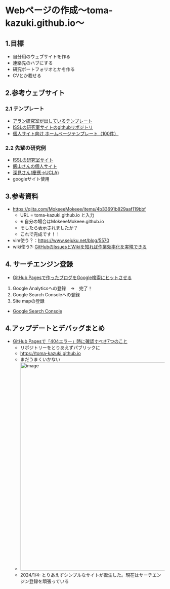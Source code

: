 # Webページの作成〜toma-kazuki.github.io〜
## 1.目標
* 自分用のウェブサイトを作る
* 連絡先のハブにする
* 研究ポートフォリオとかを作る
* CVとか載せる
## 2.参考ウェブサイト
### 2.1 テンプレート
* [アラン研究室が出しているテンプレート](https://www.allanlab.org/aboutwebsite.html)
* [ISSLの研究室サイトのgithubリポジトリ](https://github.com/ut-issl/ut-issl.github.io)
* [個人サイト向け ホームページテンプレート（100件）](https://template-party.com/db_template/?act=list&kind=1&info6=%E5%80%8B%E4%BA%BA%E3%82%B5%E3%82%A4%E3%83%88%E5%90%91%E3%81%91)
### 2.2 先輩の研究例
* [ISSLの研究室サイト](https://www.space.t.u-tokyo.ac.jp/)
* [飯山さんの個人サイト](https://kdricemt.github.io/japanese/)
* [深見さん(慶應→UCLA)](https://sites.google.com/view/kai-fukami/home?authuser=0)
 * googleサイト使用

## 3.参考資料
* https://qiita.com/MokeeeMokeee/items/4b33691b829aaf119bbf
  * URL = toma-kazuki.github.io と入力
  * ※ 自分の場合はMokeeeMokeee.github.io
  * そしたら表示されましたか？
  * これで完成です！！
* vim使う？：https://www.sejuku.net/blog/5570
* wiki使う?: [GitHubのIssuesとWikiを知れば作業効率化を実現できる](https://enlyt.co.jp/blog/github_issues-wiki/#Wiki%E3%83%9A%E3%83%BC%E3%82%B8%E3%82%92%E8%BF%BD%E5%8A%A0)

## 4. サーチエンジン登録
* [GitHub Pagesで作ったブログをGoogle検索にヒットさせる](https://www.bedroomcomputing.com/2020/04/2020-0408-googleconsole/)
1. Google Analyticsへの登録　→　完了！
2. Google Search Consoleへの登録
3. Site mapの登録
* [Google Search Console](https://search.google.com/search-console/welcome?utm_source=wmx&utm_medium=deprecation-pane&utm_content=home#utm_source=ja-wmxmsg&utm_medium=wmxmsg&utm_campaign=bm&authuser=0)

## 4.アップデートとデバッグまとめ
* [GitHub Pagesで「404エラー」時に確認すべき7つのこと](https://qiita.com/yuta_sawamura/items/6b05c2173a48e13a1373)
  * リポジトリーをとりあえずパブリックに
  * https://toma-kazuki.github.io
  * まだうまくいかない
  * <img width="657" alt="image" src="https://github.com/toma-kazuki/toma-kazuki.github.io/assets/63711051/5bee07a3-c61f-4c30-9de9-c946e28ad832">
  * 2024/1/4: とりあえずシンプルなサイトが誕生した。現在はサーチエンジン登録を頑張っている

